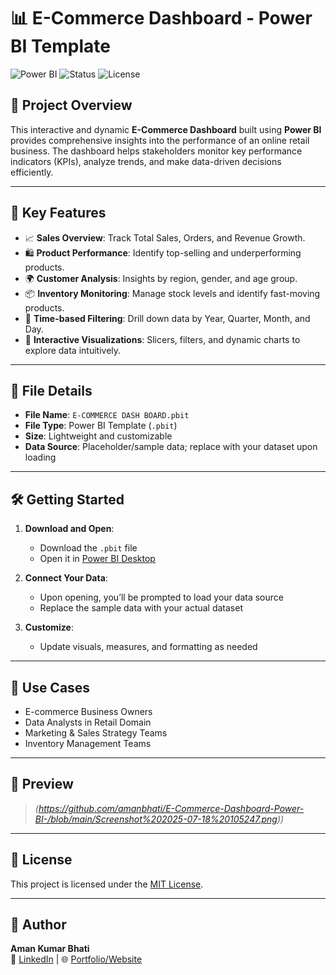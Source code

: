 # 📊 E-Commerce Dashboard - Power BI Template

![Power BI](https://img.shields.io/badge/Built%20With-Power%20BI-yellow?logo=powerbi&logoColor=white)
![Status](https://img.shields.io/badge/Status-Completed-brightgreen)
![License](https://img.shields.io/badge/License-MIT-blue)

## 🚀 Project Overview

This interactive and dynamic **E-Commerce Dashboard** built using **Power BI** provides comprehensive insights into the performance of an online retail business. The dashboard helps stakeholders monitor key performance indicators (KPIs), analyze trends, and make data-driven decisions efficiently.

---

## 📌 Key Features

- 📈 **Sales Overview**: Track Total Sales, Orders, and Revenue Growth.
- 🛍️ **Product Performance**: Identify top-selling and underperforming products.
- 🌍 **Customer Analysis**: Insights by region, gender, and age group.
- 📦 **Inventory Monitoring**: Manage stock levels and identify fast-moving products.
- 📅 **Time-based Filtering**: Drill down data by Year, Quarter, Month, and Day.
- 🔎 **Interactive Visualizations**: Slicers, filters, and dynamic charts to explore data intuitively.

---

## 📂 File Details

- **File Name**: `E-COMMERCE DASH BOARD.pbit`
- **File Type**: Power BI Template (`.pbit`)
- **Size**: Lightweight and customizable
- **Data Source**: Placeholder/sample data; replace with your dataset upon loading

---

## 🛠️ Getting Started

1. **Download and Open**:
   - Download the `.pbit` file
   - Open it in [Power BI Desktop](https://powerbi.microsoft.com/desktop/)

2. **Connect Your Data**:
   - Upon opening, you’ll be prompted to load your data source
   - Replace the sample data with your actual dataset

3. **Customize**:
   - Update visuals, measures, and formatting as needed

---

## 🎯 Use Cases

- E-commerce Business Owners
- Data Analysts in Retail Domain
- Marketing & Sales Strategy Teams
- Inventory Management Teams

---

## 📸 Preview

> *(https://github.com/amanbhati/E-Commerce-Dashboard-Power-BI-/blob/main/Screenshot%202025-07-18%20105247.png))*

---

## 📃 License

This project is licensed under the [MIT License](LICENSE).

---

## 🙌 Author

**Aman Kumar Bhati**  
📧 [LinkedIn](https://www.linkedin.com/in/your-profile) | 🌐 [Portfolio/Website](https://your-portfolio.com)



